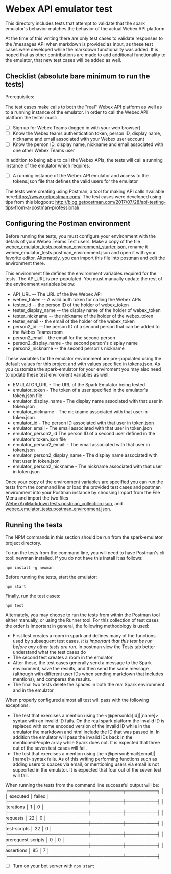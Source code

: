 # Webex API emulator test
This directory includes tests that attempt to validate that the spark emulator's behavior matches the behavior of the actual Webex API platform.

At the time of this writing there are only test cases to validate responses to the /messages API when markdown is provided as input, as these test cases were developed while the markdown functionality was added.  It is hoped that as other contributions are made to add additional functionality to the emulator, that new test cases will be added as well.

## Checklist (absolute bare minimum to run the tests)

Prerequisites:

The test cases make calls to both the "real" Webex API platform as well as to a running instance of the emulator.   In order to call the Webex API platform the tester must:

- [ ] Sign up for Webex Teams (logged in with your web browser)
- [ ] Know the Webex teams authentication token, person ID, display name, nickname and email associated with your Webex user account
- [ ] Know the person ID, display name, nickname and email associated with one other Webex Teams user

In addition to being able to call the Webex APIs, the tests will call a running instance of the emulator which requires:

- [ ] A running instance of the Webex API emulator and access to the tokens.json file that defines the valid users for the emulator

The tests were creating using Postman, a tool for making API calls available here:https://www.getpostman.com/.   The test cases were developed using tips from this blogpost: http://blog.getpostman.com/2017/07/28/api-testing-tips-from-a-postman-professional/

## Configuring the Postman environment

Before running the tests, you must configure your environment with the details of your Webex Teams Test users.  Make a copy of the file [webex_emulator_tests.postman_environment_starter.json](./webex_emulator_tests.postman_environment_starter.json), rename it webex_emulator_tests.postman_environment.json and open it with your favorite editor.  Alternately, you can import this file into postman and edit the environment there.  

This environment file defines the environment variables required for the tests.   The API_URL is pre-populated.  You must manually update the rest of the environment variables below:
* API_URL -- The URL of the live Webex API
* webex_token -- A valid auth token for calling the Webex APIs
* tester_id -- the person ID of the holder of webex_token
* tester_display_name -- the display name of the holder of webex_token
* tester_nickname -- the nickname of the holder of the webex_token
* tester_email -- the email of the holder of the webex_token
* person2_id: -- the person ID of a second person that can be added to the Webex Teams room
* person2_email - the email for the second person
* person2_display_name - the second person's display name
* person2_nickname -- the second person's nickname

These variables for the emulator environment are pre-populated using the default values for this project and with values specified in [tokens.json](./tokens.json).   As you customize the spark-emulator for your enviroment you may also need to update these test enviroment variables as well.

* EMULATOR_URL - The URL of the Spark Emulator being tested
* emulator_token - The token of a user specified in the emulator's token.json file
* emulator_display_name - The display name associated with that user in token.json
* emulator_nickname - The nickname associated with that user in token.json
* emulator_id - The person ID associated with that user in token.json
* emulator_email - The email associated with that user in token.json
* emulator_person2_id The person ID of a second user defined in the emulator's token.json file
* emulator_person2_email: - The email associated with that user in token.json
* emulator_person2_display_name - The display name associated with that user in token.json
* emulator_person2_nickname - The nickname associated with that user in token.json

Once your copy of the environment variables are specified you can run the tests from the command line or load the provided test cases and postman environment into your Postman instance by choosing Import from the File Menu and import the two files [WebexApiMarkdownTests.postman_collection.json](./WebexApiMarkdownTests.postman_collection.json), and [webex_emulator_tests.postman_environment.json](./webex_emulator_tests.postman_environment.json).  

## Running the tests
The NPM commands in this section should be run from the spark-emulator project directory.

To run the tests from the command line, you will need to have Postman's cli tool: newman installed.   If you do not have this install it as follows:

    npm install -g newman

Before running the tests, start the emulator:

    npm start

Finally, run the test cases:

    npm test

Alternately, you may choose to run the tests from within the Postman tool either manually, or using the Runner tool.    For this collection of test cases the order is important in general, the following methodology is used:
* First test creates a room in spark and defines many of the functions used by subsequent test cases.  *It is important that this test be run before any other tests are run.*   In postman view the Tests tab better understand what the test cases do
* The second test creates a room in the emulator
* After these, the test cases generally send a message to the Spark environment, save the results, and then send the same message (although with different user IDs when sending markdown that includes mentions), and compares the results.
* The final two tests delete the spaces in both the real Spark environment and in the emulator


When properly configured almost all test will pass with the following exceptions:
* The test that exercises a mention using the <@personId:[id]|[name]> syntax with an invalid ID fails.  On the real spark platform the invalid ID is replaced with some encoded version of the invalid ID while in the emulator the markdown and html include the ID that was passed in.  In addition the emulator will pass the invalid IDs back in the mentionedPeople array while Spark does not. It is expected that three out of the seven test cases will fail.
* The test that exercises a mention using the <@personEmail:[email]|[name]> syntax fails.  As of this writing performing functions such as adding users to spaces via email, or mentioning users via email is not supported in the emulator.   It is expected that four out of the seven test will fail.

When running the tests from the command line successful output will be:
┌─────────────────────────┬──────────┬──────────┐
│                         │ executed │   failed │
├─────────────────────────┼──────────┼──────────┤
│              iterations │        1 │        0 │
├─────────────────────────┼──────────┼──────────┤
│                requests │       22 │        0 │
├─────────────────────────┼──────────┼──────────┤
│            test-scripts │       22 │        0 │
├─────────────────────────┼──────────┼──────────┤
│      prerequest-scripts │        0 │        0 │
├─────────────────────────┼──────────┼──────────┤
│              assertions │       85 │        7 │
├─────────────────────────┴──────────┴──────────┤



- [ ] Turn on your bot server with ```npm start```
